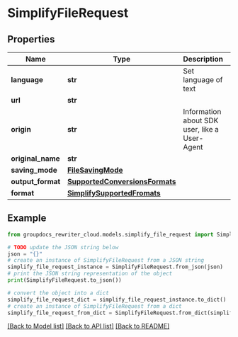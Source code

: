 # SimplifyFileRequest


## Properties

Name | Type | Description | Notes
------------ | ------------- | ------------- | -------------
**language** | **str** | Set language of text | 
**url** | **str** |  | [optional] 
**origin** | **str** | Information about SDK user, like a User-Agent | [optional] 
**original_name** | **str** |  | [optional] 
**saving_mode** | [**FileSavingMode**](FileSavingMode.md) |  | [optional] 
**output_format** | [**SupportedConversionsFormats**](SupportedConversionsFormats.md) |  | 
**format** | [**SimplifySupportedFromats**](SimplifySupportedFromats.md) |  | [optional] 

## Example

```python
from groupdocs_rewriter_cloud.models.simplify_file_request import SimplifyFileRequest

# TODO update the JSON string below
json = "{}"
# create an instance of SimplifyFileRequest from a JSON string
simplify_file_request_instance = SimplifyFileRequest.from_json(json)
# print the JSON string representation of the object
print(SimplifyFileRequest.to_json())

# convert the object into a dict
simplify_file_request_dict = simplify_file_request_instance.to_dict()
# create an instance of SimplifyFileRequest from a dict
simplify_file_request_from_dict = SimplifyFileRequest.from_dict(simplify_file_request_dict)
```
[[Back to Model list]](../README.md#documentation-for-models) [[Back to API list]](../README.md#documentation-for-api-endpoints) [[Back to README]](../README.md)


